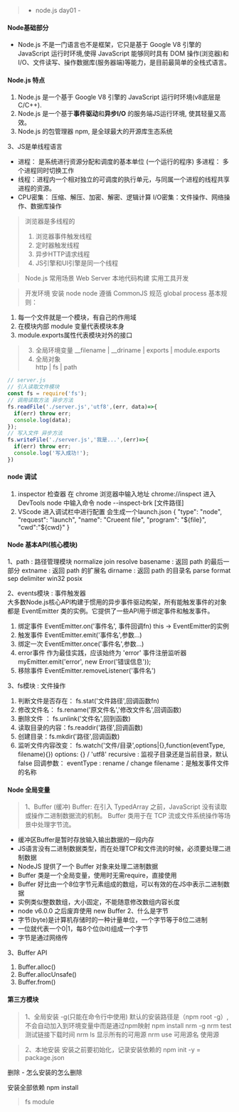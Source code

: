 > - node.js day01 -

#### Node基础部分
 - Node.js 不是一门语言也不是框架，它只是基于 Google V8 引擎的 JavaScript 运行时环境,使得 JavaScript 能够同时具有 DOM 操作(浏览器)和 I/O、文件读写、操作数据库(服务器端)等能力，是目前最简单的全栈式语言。
#### Node.js 特点
 1. Node.js 是一个基于 Google V8 引擎的 JavaScript 运行时环境(v8底层是C/C++).
 2. Node.js 是一个基于**事件驱动**和**异步I/O** 的服务端JS运行环境, 使其轻量又高效。
 3. Node.js 的包管理器 npm, 是全球最大的开源库生态系统

3、JS是单线程语言
 - 进程： 是系统进行资源分配和调度的基本单位 (一个运行的程序)
  多进程： 多个进程同时切换工作
 - 线程：进程内一个相对独立的可调度的执行单元，与同属一个进程的线程共享进程的资源。
 - CPU密集： 压缩、解压、加密、解密、逻辑计算
   I/O密集：文件操作、网络操作、数据库操作

> 浏览器是多线程的
> 1. 浏览器事件触发线程           
> 2. 定时器触发线程           
> 3. 异步HTTP请求线程           
> 4. JS引擎和UI引擎是同一个线程

> Node.js 常用场景 
  Web Server
  本地代码构建
  实用工具开发
  
> 开发环境 
 安装 node 
 node 遵循 CommonJS 规范
 global  process
 基本规则：
   1. 每一个文件就是一个模块，有自己的作用域
   2. 在模块内部 module 变量代表模块本身
   3. module.exports属性代表模块对外的接口 


>3. 全局环境变量 
> __filename | __driname | exports | module.exports 
>4. 全局对象  
> http | fs | path 
```js {.line-numbers}
// server.js
// 引入读取文件模块  
const fs = require('fs');
// 调用读取方法 异步方法
fs.readFile('./server.js','utf8',(err, data)=>{
  if(err) throw err;
  console.log(data);
});
// 写入文件 异步方法
fs.writeFile('./server.js','我是...',(err)=>{
  if(err) throw err;
  console.log('写入成功!');
})
```
#### node 调试
 1. inspector 检查器 
 在 chrome 浏览器中输入地址 chrome://inspect 进入 DevTools
 node 中输入命令 node --inspect-brk [文件路径] 
 2. VScode 进入调试栏中进行配置
    会生成一个launch.json 
    {
      "type": "node",
      "request": "launch",
      "name": "Crueent file",
      "program": "${file}",
      "cwd":"${cwd}"
    }
#### Node 基本API(核心模块) 
1、path : 路径管理模块
  normalize join resolve 
  basename : 返回 path 的最后一部分 
  extname  : 返回 path 的扩展名
  dirname  : 返回 path 的目录名
  parse format
  sep delimiter win32 posix 
  
2、events模块 : 事件触发器  
  大多数Node.js核心API构建于惯用的异步事件驱动构架，所有能触发事件的对象都是 EventEmitter 类的实例。它提供了一些API用于绑定事件和触发事件。
  1. 绑定事件 
    EventEmitter.on('事件名', 事件回调fn)
    this -> EventEmitter的实例
  2. 触发事件
    EventEmitter.emit('事件名',参数...)
  3. 绑定一次
    EventEmitter.once('事件名',参数...)
  4. error事件
     作为最佳实践，应该始终为 'error' 事件注册监听器   
    myEmitter.emit('error', new Error('错误信息'));
  5. 移除事件
     EventEmitter.removeListener('事件名') 

3、fs模块 : 文件操作 
  1. 判断文件是否存在： fs.stat('文件路径',回调函数fn) 
  2. 修改文件名： fs.rename('原文件名','修改文件名',回调函数)
  3. 删除文件 ： fs.unlink('文件名',回到函数)
  4. 读取目录的内容：fs.readdir('路径',回调函数)
  5. 创建目录：fs.mkdir('路径',回调函数)
  6. 监听文件内容改变： fs.watch('文件/目录',options|{},function(eventType, filename){})
   options: {} / 'utf8'
      recursive : 监视子目录还是当前目录，默认 false 
   回调参数：
    eventType : rename / change 
    filename：是触发事件文件的名称

#### Node 全局变量
>1、Buffer (缓冲)
Buffer: 在引入 TypedArray 之前，JavaScript 没有读取或操作二进制数据流的机制。 Buffer 类用于在 TCP 流或文件系统操作等场景中处理字节流。
- 缓冲区Buffer是暂时存放输入输出数据的一段内存
- JS语言没有二进制数据类型，而在处理TCP和文件流的时候，必须要处理二进制数据
- NodeJS 提供了一个 Buffer 对象来处理二进制数据
- Buffer 类是一个全局变量，使用时无需require，直接使用
- Buffer 好比由一个8位字节元素组成的数组，可以有效的在JS中表示二进制数据
- 实例类似整数数组，大小固定，不能随意修改数组内容长度 
- node v6.0.0 之后废弃使用 new Buffer
2、什么是字节
- 字节(byte)是计算机存储时的一种计量单位，一个字节等于8位二进制
- 一位就代表一个0|1，每8个位(bit)组成一个字节
- 字节是通过网络传
 
3、Buffer API
1. Buffer.alloc() 
2. Buffer.allocUnsafe() 
3. Buffer.from() 
#### 第三方模块
>1、全局安装 -g(只能在命令行中使用)
  默认的安装路径是（npm root -g）,不会自动加入到环境变量中而是通过npm映射
npm install nrm -g 
nrm test 测试链接下载时间
nrm ls 显示所有的可用源
nrm use 可用源名  使用源 

>2、本地安装 
安装之前要初始化，记录安装依赖的
npm init -y  = package.json 

删除 - 怎么安装的怎么删除

安装全部依赖 npm install 
          
> fs module          